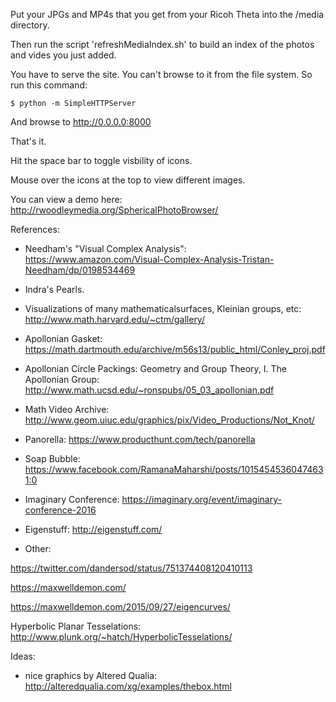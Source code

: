 
Put your JPGs and MP4s that you get from your Ricoh Theta into the /media directory.

Then run the script 'refreshMediaIndex.sh' to build an index of the photos and vides you just added.

You have to serve the site. You can't browse to it from the file system. So run this command:

   `$ python -m SimpleHTTPServer`

And browse to http://0.0.0.0:8000

That's it.

Hit the space bar to toggle visbility of icons.

Mouse over the icons at the top to view different images.

You can view a demo here: http://rwoodleymedia.org/SphericalPhotoBrowser/

References:   

- Needham's "Visual Complex Analysis":   
https://www.amazon.com/Visual-Complex-Analysis-Tristan-Needham/dp/0198534469   

- Indra's Pearls.

- Visualizations of many mathematicalsurfaces, Kleinian groups, etc:   
http://www.math.harvard.edu/~ctm/gallery/

- Apollonian Gasket:   
https://math.dartmouth.edu/archive/m56s13/public_html/Conley_proj.pdf

- Apollonian Circle Packings: Geometry and Group Theory, I. The Apollonian Group: 
http://www.math.ucsd.edu/~ronspubs/05_03_apollonian.pdf

- Math Video Archive:
http://www.geom.uiuc.edu/graphics/pix/Video_Productions/Not_Knot/

- Panorella:
https://www.producthunt.com/tech/panorella

- Soap Bubble:
https://www.facebook.com/RamanaMaharshi/posts/10154545360474631:0

- Imaginary Conference:
https://imaginary.org/event/imaginary-conference-2016

- Eigenstuff:
http://eigenstuff.com/

- Other:

https://twitter.com/dandersod/status/751374408120410113


https://maxwelldemon.com/

https://maxwelldemon.com/2015/09/27/eigencurves/

Hyperbolic Planar Tesselations:
http://www.plunk.org/~hatch/HyperbolicTesselations/

Ideas:
- nice graphics by Altered Qualia: http://alteredqualia.com/xg/examples/thebox.html



